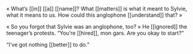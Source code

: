 « What’s [[in]] [[a]] [[name]]? What [[matters]] is what it meant to Sylvie, what it means to us. How could this anglophone [[understand]] that? »

« So you forgot that Sylvie was an anglophone, too? » He [[ignored]] the teenager’s protests. “You’re [[hired]], mon gars. Are you okay to start?”

“I’ve got nothing [[better]] to do.”